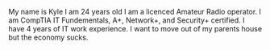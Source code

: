 My name is Kyle
I am 24 years old
I am a licenced Amateur Radio operator.
I am CompTIA IT Fundementals, A+, Network+, and Security+ certified. 
I have 4 years of IT work experience.
I want to move out of my parents house but the economy sucks. 

